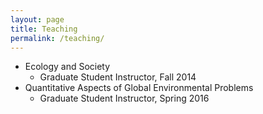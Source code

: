 ```yaml
---
layout: page
title: Teaching
permalink: /teaching/
---
```


* Ecology and Society
    * Graduate Student Instructor, Fall 2014
* Quantitative Aspects of Global Environmental Problems
    * Graduate Student Instructor, Spring 2016 
